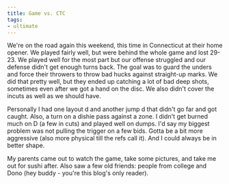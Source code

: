 ```yaml
---
title: Game vs. CTC
tags:
- ultimate
---
```


We're on the road again this weekend, this time in Connecticut at their home opener. We played fairly well, but were behind the whole game and lost 29-23. We played well for the most part but our offense struggled and our defense didn't get enough turns back. The goal was to guard the unders and force their throwers to throw bad hucks against straight-up marks. We did that pretty well, but they ended up catching a lot of bad deep shots, sometimes even after we got a hand on the disc. We also didn't cover the incuts as well as we should have. 

Personally I had one layout d and another jump d that didn't go far and got caught. Also, a turn on a dishie pass against a zone. I didn't get burned much on D (a few in cuts) and played well on dumps. I'd say my biggest problem was not pulling the trigger on a few bids. Gotta be a bit more aggressive (also more physical till the refs call it). And I could always be in better shape. 

My parents came out to watch the game, take some pictures, and take me out for sushi after. Also saw a few old friends: people from college and Dono (hey buddy - you're this blog's only reader).
